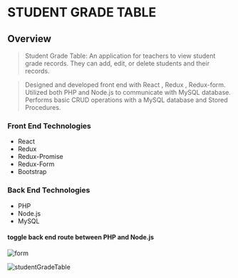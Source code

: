 # STUDENT GRADE TABLE

## Overview

> Student Grade Table: An application for teachers to view student grade records. They can add, edit, or delete students and their records.

> Designed and developed front end with  React ,  Redux ,  Redux-form.
> Utilized both  PHP  and  Node.js  to communicate with  MySQL  database.
> Performs basic  CRUD  operations with a  MySQL  database and Stored Procedures.


### Front End Technologies
* React
* Redux
* Redux-Promise
* Redux-Form
* Bootstrap

### Back End Technologies
* PHP
* Node.js
* MySQL



#### toggle back end route between PHP and Node.js
![form](https://user-images.githubusercontent.com/31301769/35959946-932e1414-0c5c-11e8-8294-8a7b371f8bb5.png)

![studentGradeTable](https://user-images.githubusercontent.com/31301769/35959890-5f40f4be-0c5c-11e8-851d-5a622c2c9d42.png)



